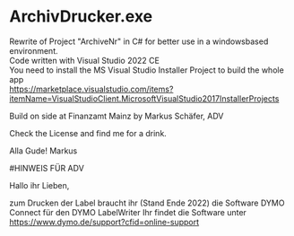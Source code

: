 # ArchivDrucker.exe

Rewrite of Project "ArchiveNr" in C# for better use in a windowsbased environment. <br/>
Code written with Visual Studio 2022 CE <br/>
You need to install the MS Visual Studio Installer Project to build the whole app <br/>
https://marketplace.visualstudio.com/items?itemName=VisualStudioClient.MicrosoftVisualStudio2017InstallerProjects

Build on side at Finanzamt Mainz by Markus Schäfer, ADV

Check the License and find me for a drink.

Alla Gude!
Markus


#HINWEIS FÜR ADV

Hallo ihr Lieben, 

zum Drucken der Label braucht ihr (Stand Ende 2022) die Software DYMO Connect für den DYMO LabelWriter
Ihr findet die Software unter https://www.dymo.de/support?cfid=online-support
